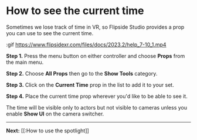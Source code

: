 # How to see the current time

Sometimes we lose track of time in VR, so Flipside Studio provides a prop you can use to see the current time.

:gif https://www.flipsidexr.com/files/docs/2023.2/help_7-10_1.mp4

**Step 1.** Press the menu button on either controller and choose **Props** from the main menu.

**Step 2.** Choose **All Props** then go to the **Show Tools** category.

**Step 3.** Click on the **Current Time** prop in the list to add it to your set.

**Step 4.** Place the current time prop wherever you'd like to be able to see it.

The time will be visible only to actors but not visible to cameras unless you enable **Show UI** on the camera switcher.

---

**Next:** [[:How to use the spotlight]]
